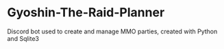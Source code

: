 # Gyoshin-The-Raid-Planner
Discord bot used to create and manage MMO parties, created with Python and Sqlite3

